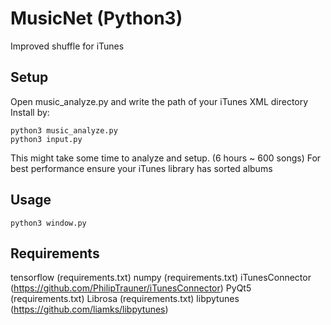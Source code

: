# MusicNet (Python3)
Improved shuffle for iTunes

## Setup
Open music_analyze.py and write the path of your iTunes XML directory
Install by:
```
python3 music_analyze.py
python3 input.py
```
This might take some time to analyze and setup. (6 hours ~ 600 songs)
For best performance ensure your iTunes library has sorted albums

## Usage
```
python3 window.py
```

## Requirements
tensorflow (requirements.txt)
numpy (requirements.txt)
iTunesConnector (https://github.com/PhilipTrauner/iTunesConnector)
PyQt5 (requirements.txt)
Librosa (requirements.txt)
libpytunes (https://github.com/liamks/libpytunes)
